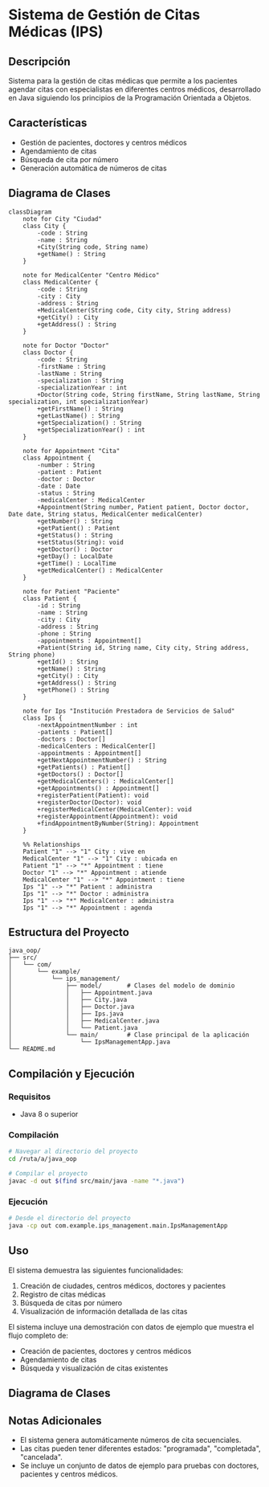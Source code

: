 # Sistema de Gestión de Citas Médicas (IPS)

## Descripción

Sistema para la gestión de citas médicas que permite a los pacientes agendar citas con especialistas en diferentes
centros médicos, desarrollado en Java siguiendo los principios de la Programación Orientada a Objetos.

## Características

- Gestión de pacientes, doctores y centros médicos
- Agendamiento de citas
- Búsqueda de cita por número
- Generación automática de números de citas

## Diagrama de Clases

```mermaid
classDiagram
    note for City "Ciudad"
    class City {
        -code : String
        -name : String
        +City(String code, String name)
        +getName() : String
    }

    note for MedicalCenter "Centro Médico"
    class MedicalCenter {
        -code : String
        -city : City
        -address : String
        +MedicalCenter(String code, City city, String address)
        +getCity() : City
        +getAddress() : String
    }

    note for Doctor "Doctor"
    class Doctor {
        -code : String
        -firstName : String
        -lastName : String
        -specialization : String
        -specializationYear : int
        +Doctor(String code, String firstName, String lastName, String specialization, int specializationYear)
        +getFirstName() : String
        +getLastName() : String
        +getSpecialization() : String
        +getSpecializationYear() : int
    }

    note for Appointment "Cita"
    class Appointment {
        -number : String
        -patient : Patient
        -doctor : Doctor
        -date : Date
        -status : String
        -medicalCenter : MedicalCenter
        +Appointment(String number, Patient patient, Doctor doctor, Date date, String status, MedicalCenter medicalCenter)
        +getNumber() : String
        +getPatient() : Patient
        +getStatus() : String
        +setStatus(String): void
        +getDoctor() : Doctor
        +getDay() : LocalDate
        +getTime() : LocalTime
        +getMedicalCenter() : MedicalCenter
    }

    note for Patient "Paciente"
    class Patient {
        -id : String
        -name : String
        -city : City
        -address : String
        -phone : String
        -appointments : Appointment[]
        +Patient(String id, String name, City city, String address, String phone)
        +getId() : String
        +getName() : String
        +getCity() : City
        +getAddress() : String
        +getPhone() : String
    }

    note for Ips "Institución Prestadora de Servicios de Salud"
    class Ips {
        -nextAppointmentNumber : int
        -patients : Patient[]
        -doctors : Doctor[]
        -medicalCenters : MedicalCenter[]
        -appointments : Appointment[]
        +getNextAppointmentNumber() : String
        +getPatients() : Patient[]
        +getDoctors() : Doctor[]
        +getMedicalCenters() : MedicalCenter[]
        +getAppointments() : Appointment[]
        +registerPatient(Patient): void
        +registerDoctor(Doctor): void
        +registerMedicalCenter(MedicalCenter): void
        +registerAppointment(Appointment): void
        +findAppointmentByNumber(String): Appointment
    }

    %% Relationships
    Patient "1" --> "1" City : vive en
    MedicalCenter "1" --> "1" City : ubicada en
    Patient "1" --> "*" Appointment : tiene
    Doctor "1" --> "*" Appointment : atiende
    MedicalCenter "1" --> "*" Appointment : tiene
    Ips "1" --> "*" Patient : administra
    Ips "1" --> "*" Doctor : administra
    Ips "1" --> "*" MedicalCenter : administra
    Ips "1" --> "*" Appointment : agenda

```

## Estructura del Proyecto

```
java_oop/
├── src/
│   └── com/
│       └── example/
│           └── ips_management/
│               ├── model/       # Clases del modelo de dominio
│               │   ├── Appointment.java
│               │   ├── City.java
│               │   ├── Doctor.java
│               │   ├── Ips.java
│               │   ├── MedicalCenter.java
│               │   └── Patient.java
│               └── main/        # Clase principal de la aplicación
│                   └── IpsManagementApp.java
└── README.md
```

## Compilación y Ejecución

### Requisitos

- Java 8 o superior

### Compilación

```bash
# Navegar al directorio del proyecto
cd /ruta/a/java_oop

# Compilar el proyecto
javac -d out $(find src/main/java -name "*.java")
```

### Ejecución

```bash
# Desde el directorio del proyecto
java -cp out com.example.ips_management.main.IpsManagementApp
```

## Uso

El sistema demuestra las siguientes funcionalidades:

1. Creación de ciudades, centros médicos, doctores y pacientes
2. Registro de citas médicas
3. Búsqueda de citas por número
4. Visualización de información detallada de las citas

El sistema incluye una demostración con datos de ejemplo que muestra el flujo completo de:

- Creación de pacientes, doctores y centros médicos
- Agendamiento de citas
- Búsqueda y visualización de citas existentes

## Diagrama de Clases

## Notas Adicionales

- El sistema genera automáticamente números de cita secuenciales.
- Las citas pueden tener diferentes estados: "programada", "completada", "cancelada".
- Se incluye un conjunto de datos de ejemplo para pruebas con doctores, pacientes y centros médicos.
